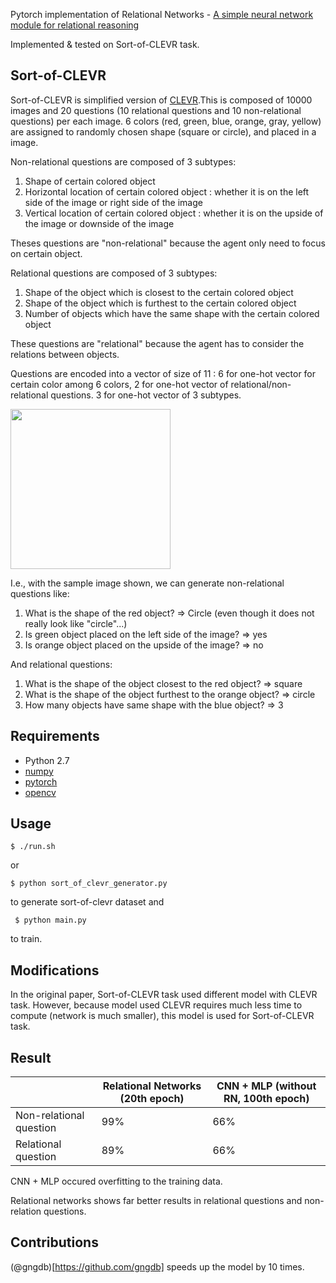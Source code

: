 Pytorch implementation of Relational Networks - [A simple neural network module for relational reasoning](https://arxiv.org/pdf/1706.01427.pdf)

Implemented & tested on Sort-of-CLEVR task.

## Sort-of-CLEVR

Sort-of-CLEVR is simplified version of [CLEVR](http://cs.stanford.edu/people/jcjohns/clevr/).This is composed of 10000 images and 20 questions (10 relational questions and 10 non-relational questions) per each image. 6 colors (red, green, blue, orange, gray, yellow) are assigned to randomly chosen shape (square or circle), and placed in a image.

Non-relational questions are composed of 3 subtypes:

1) Shape of certain colored object
2) Horizontal location of certain colored object : whether it is on the left side of the image or right side of the image
3) Vertical location of certain colored object : whether it is on the upside of the image or downside of the image

Theses questions are "non-relational" because the agent only need to focus on certain object.

Relational questions are composed of 3 subtypes:

1) Shape of the object which is closest to the certain colored object
1) Shape of the object which is furthest to the certain colored object
3) Number of objects which have the same shape with the certain colored object

These questions are "relational" because the agent has to consider the relations between objects.

Questions are encoded into a vector of size of 11 : 6 for one-hot vector for certain color among 6 colors, 2 for one-hot vector of relational/non-relational questions. 3 for one-hot vector of 3 subtypes.

<img src="./data/sample.png" width="256">

I.e., with the sample image shown, we can generate non-relational questions like:

1) What is the shape of the red object? => Circle (even though it does not really look like "circle"...)
2) Is green object placed on the left side of the image? => yes
3) Is orange object placed on the upside of the image? => no

And relational questions:

1) What is the shape of the object closest to the red object? => square
2) What is the shape of the object furthest to the orange object? => circle
3) How many objects have same shape with the blue object? => 3

## Requirements

- Python 2.7
- [numpy](http://www.numpy.org/)
- [pytorch](http://pytorch.org/)
- [opencv](http://opencv.org/)

## Usage

	$ ./run.sh

or

  	$ python sort_of_clevr_generator.py

to generate sort-of-clevr dataset
and

 	 $ python main.py 

to train.

## Modifications
In the original paper, Sort-of-CLEVR task used different model with CLEVR task. However, because model used CLEVR requires much less time to compute (network is much smaller), this model is used for Sort-of-CLEVR task.

## Result

| | Relational Networks (20th epoch) | CNN + MLP (without RN, 100th epoch) |
| --- | --- | --- |
| Non-relational question | 99% | 66% |
| Relational question | 89% | 66% |

CNN + MLP occured overfitting to the training data.

Relational networks shows far better results in relational questions and non-relation questions. 

## Contributions

(@gngdb)[https://github.com/gngdb] speeds up the model by 10 times.
